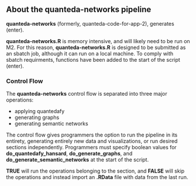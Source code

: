 ## About the quanteda-networks pipeline

__quanteda-networks__ (formerly, quanteda-code-for-app-2), generates (enter).  

__quanteda-networks.R__ is memory intensive, and will likely need to be run on M2. For this reason, __quanteda-networks.R__ is designed to be submitted as an sbatch job, although it can run on a local machine. To comply with sbatch requirments, functions have been added to the start of the script (enter). 

### Control Flow 

The __quanteda-networks__ control flow is separated into three major operations: 
- applying quantedafy
- generating graphs
- generating semantic networks  

The control flow gives programmers the option to run the pipeline in its entirety, generating entirely new data and visualizations, or run desired sections independently. Programmers must specify boolean values for __do_quantedafy_hansard__, __do_generate_graphs__, and __do_generate_semantic_networks__ at the start of the script. 

__TRUE__ will run the operations belonging to the section, and __FALSE__ will skip the operations and instead import an __.RData__ file with data from the last run.
